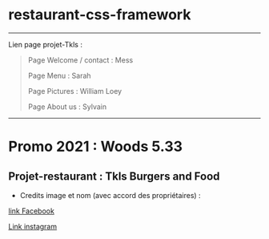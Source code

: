# restaurant-css-framework
***
Lien page projet-Tkls : 
> Page Welcome / contact : Mess
> 
> Page Menu : Sarah
> 
> Page Pictures : William Loey
> 
> Page About us : Sylvain

***

# Promo 2021 : Woods 5.33

## Projet-restaurant : Tkls Burgers and Food

* Credits image et nom (avec accord des propriétaires) : 

[link Facebook](https://www.facebook.com/pages/category/Fast-Food-Restaurant/TKLS-FOOD-BurgersBeers-110805740802476/)

[Link instagram](https://www.instagram.com/tkls_food/)
